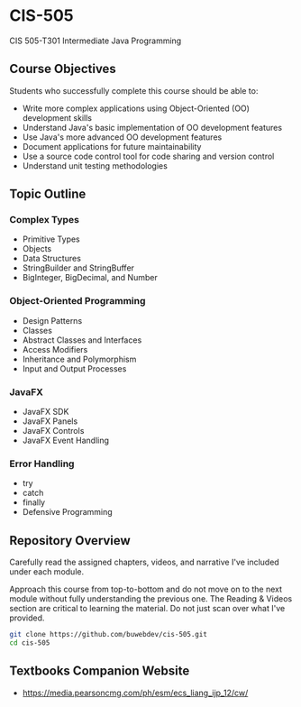 # CIS-505
CIS  505-T301 Intermediate Java Programming

## Course Objectives 
Students who successfully complete this course should be able to: 
* Write more complex applications using Object-Oriented (OO) development skills
* Understand Java's basic implementation of OO development features
* Use Java's more advanced OO development features
* Document applications for future maintainability
* Use a source code control tool for code sharing and version control
* Understand unit testing methodologies

## Topic Outline
### Complex Types
* Primitive Types
* Objects
* Data Structures 
* StringBuilder and StringBuffer
* BigInteger, BigDecimal, and Number 
### Object-Oriented Programming 
* Design Patterns
* Classes
* Abstract Classes and Interfaces
* Access Modifiers
* Inheritance and Polymorphism
* Input and Output Processes
### JavaFX
* JavaFX SDK
* JavaFX Panels
* JavaFX Controls 
* JavaFX Event Handling
### Error Handling
* try 
* catch 
* finally
* Defensive Programming

## Repository Overview
Carefully read the assigned chapters, videos, and narrative I've included under each module.

Approach this course from top-to-bottom and do not move on to the next module without fully understanding the previous one.  The Reading & Videos section are critical to learning the material.  Do not just scan over what I've provided.  

```bash
git clone https://github.com/buwebdev/cis-505.git
cd cis-505
```

## Textbooks Companion Website
* https://media.pearsoncmg.com/ph/esm/ecs_liang_ijp_12/cw/ 
